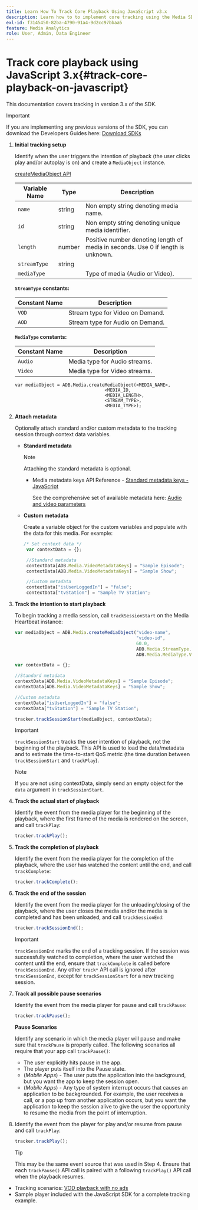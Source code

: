 ```yaml
---
title: Learn How To Track Core Playback Using JavaScript v3.x
description: Learn how to to implement core tracking using the Media SDK in a browser using JavaScript 3.x apps.
exl-id: f3145450-82ba-4790-91a4-9d2cc97bbaa5
feature: Media Analytics
role: User, Admin, Data Engineer
---
```

# Track core playback using JavaScript 3.x{#track-core-playback-on-javascript}

This documentation covers tracking in version 3.x of the SDK.

>[!IMPORTANT]
>
>If you are implementing any previous versions of the SDK, you can download the Developers Guides here: [Download SDKs](/help/getting-started/download-sdks.md)

1. **Initial tracking setup**

    Identify when the user triggers the intention of playback (the user clicks play and/or autoplay is on) and create a `MediaObject` instance.

    [createMediaObject API](https://adobe-marketing-cloud.github.io/media-sdks/reference/javascript/MediaHeartbeat.html#.createMediaObject)

    |  Variable Name  | Type |  Description  |
    | --- | --- | --- |
    |  `name`  | string | Non empty string denoting media name. |
    |  `id`  | string | Non empty string denoting unique media identifier.  |
    |  `length`  | number | Positive number denoting length of media in seconds. Use 0 if length is unknown.  |
    |  `streamType`  | string |   |
    |  `mediaType`  | | Type of media (Audio or Video). |

    **`StreamType` constants:**

    |  Constant Name  | Description&nbsp;&nbsp;  |
    |---|---|
    |  `VOD`  | Stream type for Video on Demand.  |
    |  `AOD`  | Stream type for Audio on Demand.  |

    **`MediaType` constants:**

    |  Constant Name  | Description  |
    |---|---|
    |  `Audio`  | Media type for Audio streams.  |
    |  `Video`  | Media type for Video streams.  |

    ```
    var mediaObject = ADB.Media.createMediaObject(<MEDIA_NAME>,
                                      <MEDIA_ID,
                                      <MEDIA_LENGTH>,
                                      <STREAM_TYPE>,
                                      <MEDIA_TYPE>);
    ```

1. **Attach metadata**

    Optionally attach standard and/or custom metadata to the tracking session through context data variables.

    * **Standard metadata**

       >[!NOTE]
       >
       >Attaching the standard metadata is optional.

       * Media metadata keys API Reference - [Standard metadata keys - JavaScript](https://adobe-marketing-cloud.github.io/media-sdks/reference/javascript)

          See the comprehensive set of available metadata here: [Audio and video parameters](/help/implementation/variables/audio-video-parameters.md)

    * **Custom metadata**

       Create a variable object for the custom variables and populate with the data for this media. For example:

       ```js
       /* Set context data */
        var contextData = {};

        //Standard metadata
        contextData[ADB.Media.VideoMetadataKeys] = "Sample Episode";
        contextData[ADB.Media.VideoMetadataKeys] = "Sample Show";

        //Custom metadata
        contextData["isUserLoggedIn"] = "false";
        contextData["tvStation"] = "Sample TV Station";
       ```

1. **Track the intention to start playback**

    To begin tracking a media session, call `trackSessionStart` on the Media Heartbeat instance:

    ```js
    var mediaObject = ADB.Media.createMediaObject("video-name",
                                                  "video-id",
                                                  60.0,
                                                  ADB.Media.StreamType.VOD,
                                                  ADB.Media.MediaType.Video);

    var contextData = {};

    //Standard metadata
    contextData[ADB.Media.VideoMetadataKeys] = "Sample Episode";
    contextData[ADB.Media.VideoMetadataKeys] = "Sample Show";

    //Custom metadata
    contextData["isUserLoggedIn"] = "false";
    contextData["tvStation"] = "Sample TV Station";

    tracker.trackSessionStart(mediaObject, contextData);
    ```

    >[!IMPORTANT]
    >
    >`trackSessionStart` tracks the user intention of playback, not the beginning of the playback. This API is used to load the data/metadata and to estimate the time-to-start QoS metric (the time duration between `trackSessionStart` and `trackPlay`).

    >[!NOTE]
    >
    >If you are not using contextData, simply send an empty object for the `data` argument in `trackSessionStart`.

1. **Track the actual start of playback**

    Identify the event from the media player for the beginning of the playback, where the first frame of the media is rendered on the screen, and call `trackPlay`:

    ```js
    tracker.trackPlay();
    ```

1. **Track the completion of playback**

    Identify the event from the media player for the completion of the playback, where the user has watched the content until the end, and call `trackComplete`:

    ```js
    tracker.trackComplete();
    ```

1. **Track the end of the session**

    Identify the event from the media player for the unloading/closing of the playback, where the user closes the media and/or the media is completed and has been unloaded, and call `trackSessionEnd`:

    ```js
    tracker.trackSessionEnd();
    ```

    >[!IMPORTANT]
    >
    >`trackSessionEnd` marks the end of a tracking session. If the session was successfully watched to completion, where the user watched the content until the end, ensure that `trackComplete` is called before `trackSessionEnd`. Any other `track*` API call is ignored after `trackSessionEnd`, except for `trackSessionStart` for a new tracking session.

1. **Track all possible pause scenarios**

    Identify the event from the media player for pause and call `trackPause`:

    ```js
    tracker.trackPause();
    ```

    **Pause Scenarios**

    Identify any scenario in which the media player will pause and make sure that `trackPause` is properly called. The following scenarios all require that your app call `trackPause()`:

    * The user explicitly hits pause in the app.
    * The player puts itself into the Pause state.
    * (*Mobile Apps*) - The user puts the application into the background, but you want the app to keep the session open.
    * (*Mobile Apps*) - Any type of system interrupt occurs that causes an application to be backgrounded. For example, the user receives a call, or a pop up from another application occurs, but you want the application to keep the session alive to give the user the opportunity to resume the media from the point of interruption.

1. Identify the event from the player for play and/or resume from pause and call `trackPlay`:

    ```js
    tracker.trackPlay();
    ```

    >[!TIP]
    >
    >This may be the same event source that was used in Step 4. Ensure that each `trackPause()` API call is paired with a following `trackPlay()` API call when the playback resumes.

* Tracking scenarios: [VOD playback with no ads](/help/use-cases/tracking-scenarios/vod-no-intrs-details.md)
* Sample player included with the JavaScript SDK for a complete tracking example.
